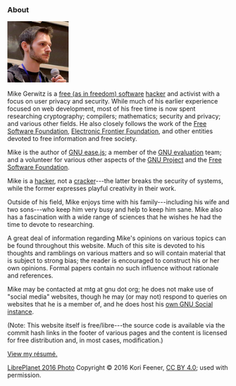 ### About

<img src="/images/me-libreplanet-2016.png"
     alt="Photo of Mike"
     title="LibrePlanet 2016 Talk 'Restore Online Freedom!'"
     class="inline-img avatar" />

Mike Gerwitz is a [free (as in freedom) software][0] [hacker] and activist
with a focus on user privacy and security.
While much of his earlier experience focused on web development, most of his
free time is now spent researching cryptography; compilers; mathematics;
security and privacy; and various other fields.  He also closely follows the
work of the [Free Software Foundation][0],
[Electronic Frontier Foundation][3], and other entities devoted to free
information and free society.

Mike is the author of [GNU ease.js][easejs]; a member of the
[GNU evaluation][gnueval] team; and a volunteer for various other aspects of
the [GNU Project] and the [Free Software Foundation].

Mike is a [hacker], not a [cracker]---the latter breaks the security of
systems, while the former expresses playful creativity in their work.

Outside of his field, Mike enjoys time with his family---including his
wife and two sons---who keep him very busy and help to keep him sane.  Mike
also has a fascination with a wide range of sciences that he wishes he had
the time to devote to researching.

A great deal of information regarding Mike's opinions on various topics can be
found throughout this website. Much of this site is devoted to his thoughts and
ramblings on various matters and so will contain material that is subject to
strong bias; the reader is encouraged to construct his or her own opinions.
Formal papers contain no such influence without rationale and references.

Mike may be contacted at mtg at gnu dot org; he does not make use of "social
media" websites, though he may (or may not) respond to queries on websites
that he is a member of, and he does host his
[own GNU Social instance][social].

(Note: This website itself is free/libre---the source code is available via
the commit hash links in the footer of various pages and the content is
licensed for free distribution and, in most cases, modification.)

[View my résumé.][resume]

<span class="attribution">[LibrePlanet 2016 Photo][photo]
Copyright&nbsp;&copy;&nbsp;2016 Kori&nbsp;Feener, [CC BY 4.0][ccby]; used
with permission.</span>


[0]: http://www.gnu.org/philosophy/
[hacker]: https://stallman.org/articles/on-hacking.html
[cracker]: https://stallman.org/articles/on-hacking.html
[GNU Project]: https://gnu.org/
[Free Software Foundation]: https://fsf.org/
[3]: http://eff.org/
[easejs]: https://gnu.org/software/easejs
[resume]: about/resume
[gnueval]: https://www.gnu.org/help/evaluation.html
[photo]: https://media.libreplanet.org/u/libreplanet/m/session-03-c-ms-png-libreplanet-2016-sessions-ec00/
[ccby]: https://creativecommons.org/licenses/by/4.0/
[social]: https://social.mikegerwitz.com/

